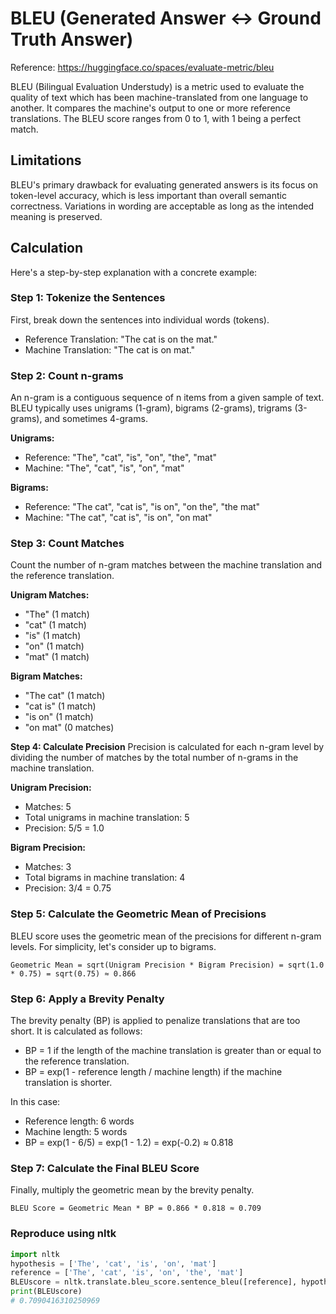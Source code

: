 # BLEU (Generated Answer <-> Ground Truth Answer)
Reference: https://huggingface.co/spaces/evaluate-metric/bleu

BLEU (Bilingual Evaluation Understudy) is a metric used to evaluate the quality of text which has been machine-translated from one language to another. It compares the machine's output to one or more reference translations. The BLEU score ranges from 0 to 1, with 1 being a perfect match.

## Limitations
BLEU's primary drawback for evaluating generated answers is its focus on token-level accuracy, which is less important than overall semantic correctness. Variations in wording are acceptable as long as the intended meaning is preserved.

## Calculation

Here's a step-by-step explanation with a concrete example:

### Step 1: Tokenize the Sentences
First, break down the sentences into individual words (tokens).
- Reference Translation: "The cat is on the mat."
- Machine Translation: "The cat is on mat."

### Step 2: Count n-grams
An n-gram is a contiguous sequence of n items from a given sample of text. BLEU typically uses unigrams (1-gram), bigrams (2-grams), trigrams (3-grams), and sometimes 4-grams.

**Unigrams:**
- Reference: "The", "cat", "is", "on", "the", "mat"
- Machine: "The", "cat", "is", "on", "mat"

**Bigrams:**
- Reference: "The cat", "cat is", "is on", "on the", "the mat"
- Machine: "The cat", "cat is", "is on", "on mat"

### Step 3: Count Matches
Count the number of n-gram matches between the machine translation and the reference translation.

**Unigram Matches:**
- "The" (1 match)
- "cat" (1 match)
- "is" (1 match)
- "on" (1 match)
- "mat" (1 match)

**Bigram Matches:**
- "The cat" (1 match)
- "cat is" (1 match)
- "is on" (1 match)
- "on mat" (0 matches)

**Step 4: Calculate Precision**
Precision is calculated for each n-gram level by dividing the number of matches by the total number of n-grams in the machine translation.

**Unigram Precision:**
- Matches: 5
- Total unigrams in machine translation: 5
- Precision: 5/5 = 1.0

**Bigram Precision:**
- Matches: 3
- Total bigrams in machine translation: 4
- Precision: 3/4 = 0.75

### Step 5: Calculate the Geometric Mean of Precisions
BLEU score uses the geometric mean of the precisions for different n-gram levels. For simplicity, let's consider up to bigrams.

```
Geometric Mean = sqrt(Unigram Precision * Bigram Precision) = sqrt(1.0 * 0.75) = sqrt(0.75) ≈ 0.866
```

### Step 6: Apply a Brevity Penalty
The brevity penalty (BP) is applied to penalize translations that are too short. It is calculated as follows:
- BP = 1 if the length of the machine translation is greater than or equal to the reference translation. 
- BP = exp(1 - reference length / machine length) if the machine translation is shorter.

In this case:
- Reference length: 6 words
- Machine length: 5 words
- BP = exp(1 - 6/5) = exp(1 - 1.2) = exp(-0.2) ≈ 0.818

### Step 7: Calculate the Final BLEU Score
Finally, multiply the geometric mean by the brevity penalty.

```
BLEU Score = Geometric Mean * BP = 0.866 * 0.818 ≈ 0.709
```

### Reproduce using nltk
```python
import nltk
hypothesis = ['The', 'cat', 'is', 'on', 'mat']
reference = ['The', 'cat', 'is', 'on', 'the', 'mat']
BLEUscore = nltk.translate.bleu_score.sentence_bleu([reference], hypothesis, weights=(0.5, 0.5))
print(BLEUscore)
# 0.7090416310250969
```